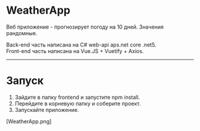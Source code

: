# WeatherApp
Веб приложение - прогнозирует погоду на 10 дней. Значения рандомные.

Back-end часть написана на C# web-api aps.net core .net5.\
Front-end часть написана на Vue.JS + Vuetify + Axios.

-------------------

# Запуск

1. Зайдите в папку frontend и запустите npm install.
2. Перейдите в корневую папку и соберите проект.
3. Запускайте приложение.

[WeatherApp.png]
